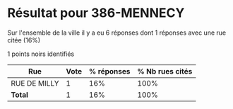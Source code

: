 # Résultat pour 386-MENNECY

Sur l'ensemble de la ville il y a eu 6 réponses dont 1 réponses avec une rue citée (16%)

1 points noirs identifiés

| Rue | Vote | % réponses | % Nb rues cités|
|-----|------|------------|----------------|
| RUE DE MILLY | 1 | 16% | 100%|
| **Total** | 1 | 16% | 100%|

